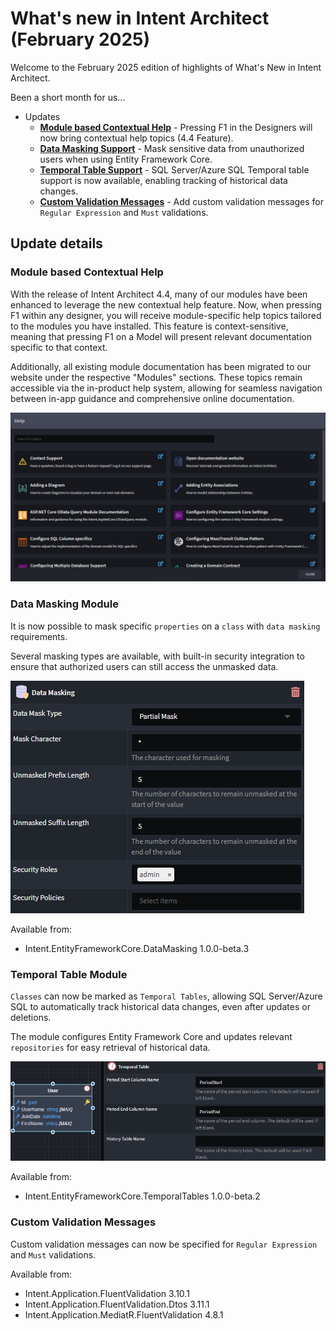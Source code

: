 # What's new in Intent Architect (February 2025)

Welcome to the February 2025  edition of highlights of What's New in Intent Architect.

Been a short month for us...

- Updates
  - **[Module based Contextual Help](#module-based-contextual-help)** - Pressing F1 in the Designers will now bring contextual help topics (4.4 Feature).
  - **[Data Masking Support](#data-masking-module)** - Mask sensitive data from unauthorized users when using Entity Framework Core.
  - **[Temporal Table Support](#temporal-table-module)** - SQL Server/Azure SQL Temporal table support is now available, enabling tracking of historical data changes.
  - **[Custom Validation Messages](#custom-validation-messages)** - Add custom validation messages for `Regular Expression` and `Must` validations.

## Update details

### Module based Contextual Help

With the release of Intent Architect 4.4, many of our modules have been enhanced to leverage the new contextual help feature. Now, when pressing F1 within any designer, you will receive module-specific help topics tailored to the modules you have installed. This feature is context-sensitive, meaning that pressing F1 on a Model will present relevant documentation specific to that context.

Additionally, all existing module documentation has been migrated to our website under the respective "Modules" sections. These topics remain accessible via the in-product help system, allowing for seamless navigation between in-app guidance and comprehensive online documentation.

![Help Topics](images/module-help-topics.png)

### Data Masking Module

It is now possible to mask specific `properties` on a `class` with `data masking` requirements.

Several masking types are available, with built-in security integration to ensure that authorized users can still access the unmasked data.

![Data Masking Properties](images/data-masking.png)

Available from:

- Intent.EntityFrameworkCore.DataMasking 1.0.0-beta.3

### Temporal Table Module

`Classes` can now be marked as `Temporal Tables`, allowing SQL Server/Azure SQL to automatically track historical data changes, even after updates or deletions.

The module configures Entity Framework Core and updates relevant `repositories` for easy retrieval of historical data.

![Temporal Tables](images/temporal-tables.png)

Available from:

- Intent.EntityFrameworkCore.TemporalTables 1.0.0-beta.2

### Custom Validation Messages

Custom validation messages can now be specified for `Regular Expression` and `Must` validations.

Available from:

- Intent.Application.FluentValidation 3.10.1
- Intent.Application.FluentValidation.Dtos 3.11.1
- Intent.Application.MediatR.FluentValidation 4.8.1
